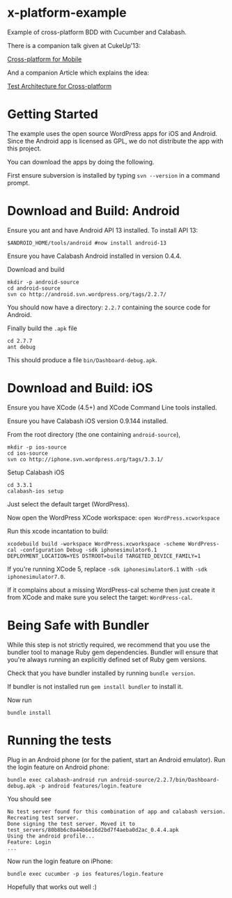 x-platform-example
==================

Example of cross-platform BDD with Cucumber and Calabash.

There is a companion talk given at CukeUp'13:

[Cross-platform for Mobile](http://skillsmatter.com/podcast/java-jee/cross-platform-and-end-to-end-bdd-for-mobile)


And a companion Article which explains the idea:

[Test Architecture for Cross-platform](https://github.com/calabash/calabash-ios/blob/0.9.x/calabash-cucumber/doc/x-platform-testing.md)


Getting Started
===============

The example uses the open source WordPress apps for iOS and Android. Since the Android app is licensed as GPL, we do not distribute the app with this project.

You can download the apps by doing the following.

First ensure subversion is installed by typing `svn --version` in a command prompt.

# Download and Build: Android

Ensure you ant and have Android API 13 installed.  To install API 13:

    $ANDROID_HOME/tools/android #now install android-13

Ensure you have Calabash Android installed in version 0.4.4.

Download and build

    mkdir -p android-source
    cd android-source
    svn co http://android.svn.wordpress.org/tags/2.2.7/

You should now have a directory: `2.2.7` containing the source code for Android.

Finally build the `.apk` file

    cd 2.7.7
    ant debug

This should produce a file `bin/Dashboard-debug.apk`.


# Download and Build: iOS

Ensure you have XCode (4.5+) and XCode Command Line tools installed.

Ensure you have Calabash iOS version 0.9.144 installed.

From the root directory (the one containing `android-source`),

    mkdir -p ios-source
    cd ios-source
    svn co http://iphone.svn.wordpress.org/tags/3.3.1/

Setup Calabash iOS

    cd 3.3.1
    calabash-ios setup

Just select the default target (WordPress).

Now open the WordPress XCode workspace: `open WordPress.xcworkspace`

Run this xcode incantation to build:

    xcodebuild build -workspace WordPress.xcworkspace -scheme WordPress-cal -configuration Debug -sdk iphonesimulator6.1 DEPLOYMENT_LOCATION=YES DSTROOT=build TARGETED_DEVICE_FAMILY=1

If you're running XCode 5, replace `-sdk iphonesimulator6.1` with `-sdk iphonesimulator7.0`.

If it complains about a missing WordPress-cal scheme then just create it from XCode and make sure you select the target: `WordPress-cal`.

# Being Safe with Bundler

While this step is not strictly required, we recommend that you use the bundler tool to manage Ruby gem dependencies.
Bundler will ensure that you're always running an explicitly defined set of Ruby gem versions.

Check that you have bundler installed by running `bundle version`.

If bundler is not installed run `gem install bundler` to install it.

Now run

    bundle install

# Running the tests
Plug in an Android phone (or for the patient, start an Android emulator).
Run the login feature on Android phone:

    bundle exec calabash-android run android-source/2.2.7/bin/Dashboard-debug.apk -p android features/login.feature

You should see

    No test server found for this combination of app and calabash version. Recreating test server.
    Done signing the test server. Moved it to test_servers/80b8b6c0a44b6e16d2bd7f4aeba0d2ac_0.4.4.apk
    Using the android profile...
    Feature: Login
    ...

Now run the login feature on iPhone:

    bundle exec cucumber -p ios features/login.feature

Hopefully that works out well :)
